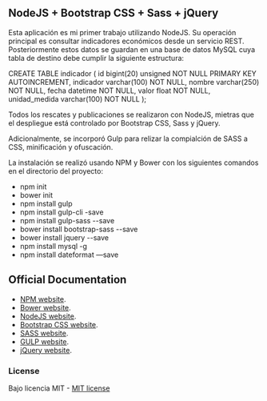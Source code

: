 ## NodeJS + Bootstrap CSS + Sass + jQuery

Esta aplicación es mi primer trabajo utilizando NodeJS. Su operación principal es consultar indicadores económicos desde un servicio REST. Posteriormente estos datos se guardan en una base de datos MySQL cuya tabla de destino debe cumplir la siguiente estructura:

CREATE TABLE indicador (
  id bigint(20) unsigned NOT NULL PRIMARY KEY AUTOINCREMENT,
  indicador varchar(100) NOT NULL,
  nombre varchar(250) NOT NULL,
  fecha datetime NOT NULL,
  valor float NOT NULL,
  unidad_medida varchar(100) NOT NULL
); 

Todos los rescates y publicaciones se realizaron con NodeJS, mietras que el despliegue está controlado por Bootstrap CSS, Sass y jQuery.

Adicionalmente, se incorporó Gulp para relizar la compialción de SASS a CSS, minificación y ofuscación.

La instalación se realizó usando NPM y Bower con los siguientes comandos en el directorio del proyecto:
- npm init
- bower init
- npm install gulp
- npm install gulp-cli -save
- npm install gulp-sass --save
- bower install bootstrap-sass --save
- bower install jquery --save
- npm install mysql -g
- npm install dateformat —save


## Official Documentation

- [NPM website](https://www.npmjs.com/).
- [Bower website](https://bower.io/).
- [NodeJS website](https://nodejs.org/es/).
- [Bootstrap CSS website](http://getbootstrap.com/css/).
- [SASS website](http://sass-lang.com/).
- [GULP website](http://gulpjs.com/).
- [jQuery website](https://jquery.com/).

### License

Bajo licencia MIT - [MIT license](http://opensource.org/licenses/MIT)
